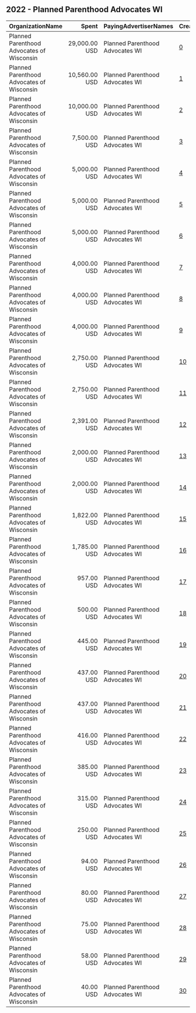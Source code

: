 ## 2022 - Planned Parenthood Advocates WI 
|OrganizationName|Spent|PayingAdvertiserNames|CreativeUrls|Impressions|Genders|AgeBrackets|CountryCodes|BillingAddresses|CandidateBallotInformation|
|:---|---:|:---|:---|---:|:---|:---|:---|:---|:---|
|Planned Parenthood Advocates of Wisconsin|29,000.00 USD|Planned Parenthood Advocates WI|[0](https://www.snap.com/political-ads/asset/b3e3b088596f59cfc2204bc0409a435cc124d4cb30d61b870803c246f8383405?mediaType=jpeg)|6,409,687||18+|united states|"302 N Jackson St,Milwaukee,53211,US"||
|Planned Parenthood Advocates of Wisconsin|10,560.00 USD|Planned Parenthood Advocates WI|[1](https://www.snap.com/political-ads/asset/09674d88691473d326e566c33942a64d72aace4e7451b6dde3cbf7c559f2b02c?mediaType=png)|3,158,750||18+|united states|"302 N Jackson St,Milwaukee,53211,US"|Eric Toney|
|Planned Parenthood Advocates of Wisconsin|10,000.00 USD|Planned Parenthood Advocates WI|[2](https://www.snap.com/political-ads/asset/509f92142fa2c1f9150915581e1557c469e1a4bdfa2a822a8b9b78c840bb72d5?mediaType=mp4)|2,785,472||18+|united states|"302 N Jackson St,Milwaukee,53211,US"||
|Planned Parenthood Advocates of Wisconsin|7,500.00 USD|Planned Parenthood Advocates WI|[3](https://www.snap.com/political-ads/asset/09b3a9be2bb57be344e55193d283e4117c6ed5800a94c635f476572fe58abb93?mediaType=mp4)|2,228,381||18+|united states|"302 N Jackson St,Milwaukee,53211,US"|Tim Michels|
|Planned Parenthood Advocates of Wisconsin|5,000.00 USD|Planned Parenthood Advocates WI|[4](https://www.snap.com/political-ads/asset/c90dbab1e4e4055415b9b446554c1b154c8766f8a2766441dea8b22d1c7f7cfa?mediaType=png)|534,254||18+|united states|"302 N Jackson St,Milwaukee,53211,US"||
|Planned Parenthood Advocates of Wisconsin|5,000.00 USD|Planned Parenthood Advocates WI|[5](https://www.snap.com/political-ads/asset/c90dbab1e4e4055415b9b446554c1b154c8766f8a2766441dea8b22d1c7f7cfa?mediaType=png)|615,518||18+|united states|"302 N Jackson St,Milwaukee,53211,US"||
|Planned Parenthood Advocates of Wisconsin|5,000.00 USD|Planned Parenthood Advocates WI|[6](https://www.snap.com/political-ads/asset/82bd989d3b08c748d46eb3c68a42a3d290405f037d56f5c17b41deeff1767d6e?mediaType=png)|1,502,839||18+|united states|"302 N Jackson St,Milwaukee,53211,US"|Tim Michels|
|Planned Parenthood Advocates of Wisconsin|4,000.00 USD|Planned Parenthood Advocates WI|[7](https://www.snap.com/political-ads/asset/2157842b37e8c674f349579f88202a123b0435c8e937b5827719cb622e400952?mediaType=mp4)|1,592,119||18+|united states|"302 N Jackson St,Milwaukee,53211,US"|SCOTUS|
|Planned Parenthood Advocates of Wisconsin|4,000.00 USD|Planned Parenthood Advocates WI|[8](https://www.snap.com/political-ads/asset/34c5b3b61a98aba9ea76e5e03acd95aad1b28979ae77b2840d564ee0b7e69c6a?mediaType=png)|1,270,895||18+|united states|"302 N Jackson St,Milwaukee,53211,US"||
|Planned Parenthood Advocates of Wisconsin|4,000.00 USD|Planned Parenthood Advocates WI|[9](https://www.snap.com/political-ads/asset/ff55d66e946374435c9c53375d73b9ff8e40f25ebddf4c98645b99fcb2f56a9c?mediaType=png)|1,268,303||18+|united states|"302 N Jackson St,Milwaukee,53211,US"||
|Planned Parenthood Advocates of Wisconsin|2,750.00 USD|Planned Parenthood Advocates WI|[10](https://www.snap.com/political-ads/asset/34c5b3b61a98aba9ea76e5e03acd95aad1b28979ae77b2840d564ee0b7e69c6a?mediaType=png)|951,352||18+|united states|"302 N Jackson St,Milwaukee,53211,US"||
|Planned Parenthood Advocates of Wisconsin|2,750.00 USD|Planned Parenthood Advocates WI|[11](https://www.snap.com/political-ads/asset/ff55d66e946374435c9c53375d73b9ff8e40f25ebddf4c98645b99fcb2f56a9c?mediaType=png)|953,175||18+|united states|"302 N Jackson St,Milwaukee,53211,US"||
|Planned Parenthood Advocates of Wisconsin|2,391.00 USD|Planned Parenthood Advocates WI|[12](https://www.snap.com/political-ads/asset/59804b2fe2e9e3a856be1798bbf01cb58a68a532ad1e32e672b0d5a1b910491a?mediaType=png)|1,210,119|||united states|"302 N Jackson St,Milwaukee,53211,US"||
|Planned Parenthood Advocates of Wisconsin|2,000.00 USD|Planned Parenthood Advocates WI|[13](https://www.snap.com/political-ads/asset/2559f01fa6b91bb74bd5e0831f5dcb2a78e57768cf31226760f1af4fe237fbea?mediaType=jpg)|819,854||18+|united states|"302 N Jackson St,Milwaukee,53211,US"||
|Planned Parenthood Advocates of Wisconsin|2,000.00 USD|Planned Parenthood Advocates WI|[14](https://www.snap.com/political-ads/asset/3e4cd7f601f85fb328d0f49eae12f3be83c505be6d7e333e066bd13a1e5b49d6?mediaType=jpg)|821,806||18+|united states|"302 N Jackson St,Milwaukee,53211,US"||
|Planned Parenthood Advocates of Wisconsin|1,822.00 USD|Planned Parenthood Advocates WI|[15](https://www.snap.com/political-ads/asset/d79e4f4e9190a022019d42e66948fed64f6f2488f6591e17243193c01c5136a6?mediaType=png)|922,769|||united states|"302 N Jackson St,Milwaukee,53211,US"||
|Planned Parenthood Advocates of Wisconsin|1,785.00 USD|Planned Parenthood Advocates WI|[16](https://www.snap.com/political-ads/asset/97775c8bffd91826c2fbc3b0f906c9762d31358e65d0fb777aa5956221028263?mediaType=png)|905,335|||united states|"302 N Jackson St,Milwaukee,53211,US"||
|Planned Parenthood Advocates of Wisconsin|957.00 USD|Planned Parenthood Advocates WI|[17](https://www.snap.com/political-ads/asset/87afcf60d45b4773d9901bd3cb6bd6525cb65115ca0bf7fc682cda5d9fdab66c?mediaType=mp4)|244,501||18+|united states|"302 N Jackson St,Milwaukee,53211,US"||
|Planned Parenthood Advocates of Wisconsin|500.00 USD|Planned Parenthood Advocates WI|[18](https://www.snap.com/political-ads/asset/db2134c6bd66e5215eaf0dc6b20c9efbcd8890f2374a6e5725a4edfd41237a65?mediaType=png)|177,690||18+|united states|"302 N Jackson St,Milwaukee,53211,US"||
|Planned Parenthood Advocates of Wisconsin|445.00 USD|Planned Parenthood Advocates WI|[19](https://www.snap.com/political-ads/asset/3de830730fba62501aea1a9b56c8168462398af11727547e1bf49f1e03999df4?mediaType=jpeg)|146,186||18+|united states|"302 N Jackson St,Milwaukee,53211,US"|Issue Advocacy|
|Planned Parenthood Advocates of Wisconsin|437.00 USD|Planned Parenthood Advocates WI|[20](https://www.snap.com/political-ads/asset/f5b85df54dc4d01368485756608e00ae25274a5d4d0a3d058fb7013fc5b951ce?mediaType=jpeg)|139,002||18+|united states|"302 N Jackson St,Milwaukee,53211,US"|Issue Advocacy|
|Planned Parenthood Advocates of Wisconsin|437.00 USD|Planned Parenthood Advocates WI|[21](https://www.snap.com/political-ads/asset/1d3a5eeb524a47070ec1f741ffb248ee136367470967b434258d51c2e39cb8fa?mediaType=png)|117,683||18+|united states|"302 N Jackson St,Milwaukee,53211,US"||
|Planned Parenthood Advocates of Wisconsin|416.00 USD|Planned Parenthood Advocates WI|[22](https://www.snap.com/political-ads/asset/edd53b860b83888a5a80e7827c5f1da800313f1769a3b9d6e8b34fe99eab5838?mediaType=jpeg)|137,113||18+|united states|"302 N Jackson St,Milwaukee,53211,US"|Issue Advocacy|
|Planned Parenthood Advocates of Wisconsin|385.00 USD|Planned Parenthood Advocates WI|[23](https://www.snap.com/political-ads/asset/a5329a226ac28e24e372233848bf81b9bd042a5ff5676235f4d215c2f8ab19a4?mediaType=jpeg)|122,404||18+|united states|"302 N Jackson St,Milwaukee,53211,US"|Issue Advocacy|
|Planned Parenthood Advocates of Wisconsin|315.00 USD|Planned Parenthood Advocates WI|[24](https://www.snap.com/political-ads/asset/148aebdbb8d13e0e75ad66ba29d1359cc9c76c8792e4d480776f40b6f30a2802?mediaType=jpeg)|103,859||18+|united states|"302 N Jackson St,Milwaukee,53211,US"|Issue Advocacy|
|Planned Parenthood Advocates of Wisconsin|250.00 USD|Planned Parenthood Advocates WI|[25](https://www.snap.com/political-ads/asset/db2134c6bd66e5215eaf0dc6b20c9efbcd8890f2374a6e5725a4edfd41237a65?mediaType=png)|80,743||18+|united states|"302 N Jackson St,Milwaukee,53211,US"||
|Planned Parenthood Advocates of Wisconsin|94.00 USD|Planned Parenthood Advocates WI|[26](https://www.snap.com/political-ads/asset/148aebdbb8d13e0e75ad66ba29d1359cc9c76c8792e4d480776f40b6f30a2802?mediaType=jpeg)|36,070||18+|united states|"302 N Jackson St,Milwaukee,53211,US"|Issue Advocacy|
|Planned Parenthood Advocates of Wisconsin|80.00 USD|Planned Parenthood Advocates WI|[27](https://www.snap.com/political-ads/asset/edd53b860b83888a5a80e7827c5f1da800313f1769a3b9d6e8b34fe99eab5838?mediaType=jpeg)|30,645||18+|united states|"302 N Jackson St,Milwaukee,53211,US"|Issue Advocacy|
|Planned Parenthood Advocates of Wisconsin|75.00 USD|Planned Parenthood Advocates WI|[28](https://www.snap.com/political-ads/asset/3de830730fba62501aea1a9b56c8168462398af11727547e1bf49f1e03999df4?mediaType=jpeg)|28,436||18+|united states|"302 N Jackson St,Milwaukee,53211,US"|Issue Advocacy|
|Planned Parenthood Advocates of Wisconsin|58.00 USD|Planned Parenthood Advocates WI|[29](https://www.snap.com/political-ads/asset/a5329a226ac28e24e372233848bf81b9bd042a5ff5676235f4d215c2f8ab19a4?mediaType=jpeg)|22,340||18+|united states|"302 N Jackson St,Milwaukee,53211,US"|Issue Advocacy|
|Planned Parenthood Advocates of Wisconsin|40.00 USD|Planned Parenthood Advocates WI|[30](https://www.snap.com/political-ads/asset/f5b85df54dc4d01368485756608e00ae25274a5d4d0a3d058fb7013fc5b951ce?mediaType=jpeg)|15,579||18+|united states|"302 N Jackson St,Milwaukee,53211,US"|Issue Advocacy|
